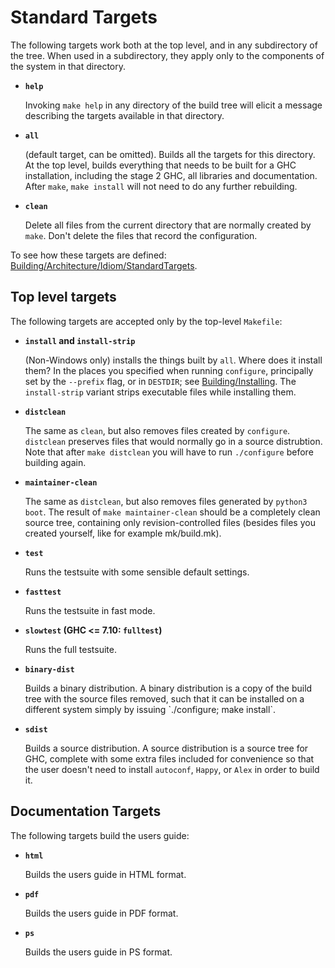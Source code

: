 # Standard Targets


The following targets work both at the top level, and in any subdirectory of the tree.  When used in a subdirectory, they apply only to the components of the system in that directory.

- **`help`**

  Invoking `make help` in any directory of the build tree will elicit
a message describing the targets available in that directory.

- **`all`**

  (default target, can be omitted).  Builds all the targets for this
directory.  At the top level, builds everything that needs to
be built for a GHC installation, including the stage 2 GHC, all
libraries and documentation.  After `make`, `make install` will not
need to do any further rebuilding.

- **`clean`**

  Delete all files from the current directory that are normally
created by `make`.  Don't delete the files that record the
configuration.


To see how these targets are defined: [Building/Architecture/Idiom/StandardTargets](building/architecture/idiom/standard-targets).

## Top level targets


The following targets are accepted only by the top-level `Makefile`:

- **`install` and `install-strip`**

  (Non-Windows only)
installs the things built by `all`.  Where does it install them?  In
the places you specified when running `configure`, principally set
by the `--prefix` flag, or in `DESTDIR`; see [Building/Installing](building/installing).
The `install-strip` variant strips executable files while installing them.

- **`distclean`**

  The same as `clean`, but also removes files created by `configure`.
`distclean` preserves files that would normally go in a source
distrubtion.  Note that after `make distclean` you will have to run
`./configure` before building again.

- **`maintainer-clean`**

  The same as `distclean`, but also removes files generated by `python3 boot`.
The result of `make maintainer-clean` should be a completely clean
source tree, containing only revision-controlled files (besides files
you created yourself, like for example mk/build.mk).

- **`test`**

  Runs the testsuite with some sensible default settings.

- **`fasttest`**

  Runs the testsuite in fast mode.

- **`slowtest` (GHC \<= 7.10: `fulltest`)**

  Runs the full testsuite.

- **`binary-dist`**

  Builds a binary distribution.  A binary distribution is a copy of
the build tree with the source files removed, such that it can be
installed on a different system simply by issuing \`./configure; make
install\`.

- **`sdist`**

  Builds a source distribution.  A source distribution is a source
tree for GHC, complete with some extra files included for
convenience so that the user doesn't need to install `autoconf`,
`Happy`, or `Alex` in order to build it.

## Documentation Targets


The following targets build the users guide:

- **`html`**

  Builds the users guide in HTML format.

- **`pdf`**

  Builds the users guide in PDF format.

- **`ps`**

  Builds the users guide in PS format.
